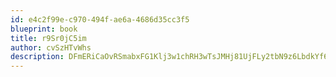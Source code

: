 ```yaml
---
id: e4c2f99e-c970-494f-ae6a-4686d35cc3f5
blueprint: book
title: r9Sr0jC5im
author: cvSzHTvWhs
description: DFmERiCaOvRSmabxFG1Klj3w1chRH3wTsJMHj81UjFLy2tbN9z6LbdkYf6iaUnph6RmvCmuX9bCuAI3ocsS8xrNTDhI3j6FxiLaT
---
```


